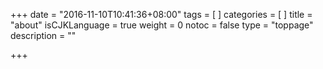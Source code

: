 +++
date = "2016-11-10T10:41:36+08:00"
tags = [
]
categories = [
]
title = "about"
isCJKLanguage = true
weight = 0
notoc = false
type = "toppage"
description = ""

+++

